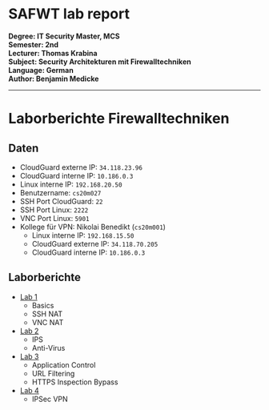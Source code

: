 # SAFWT lab report

**Degree: IT Security Master, MCS**<br>
**Semester: 2nd**<br>
**Lecturer: Thomas Krabina**<br>
**Subject: Security Architekturen mit Firewalltechniken**<br>
**Language: German**<br>
**Author: Benjamin Medicke**


---

# Laborberichte Firewalltechniken

## Daten

* CloudGuard externe IP: `34.118.23.96`
* CloudGuard interne IP: `10.186.0.3`
* Linux interne IP: `192.168.20.50`
* Benutzername: `cs20m027`
* SSH Port CloudGuard: `22`
* SSH Port Linux: `2222`
* VNC Port Linux: `5901`
* Kollege für VPN: Nikolai Benedikt (`cs20m001`)
  * Linux interne IP: `192.168.15.50`
  * CloudGuard externe IP: `34.118.70.205`
  * CloudGuard interne IP: `10.186.0.3`

## Laborberichte

* [Lab 1](lab1.md)
  * Basics
  * SSH NAT
  * VNC NAT
* [Lab 2](lab2.md)
  * IPS
  * Anti-Virus
* [Lab 3](lab3.md)
  * Application Control
  * URL Filtering
  * HTTPS Inspection Bypass
* [Lab 4](lab4.md)
  * IPSec VPN
